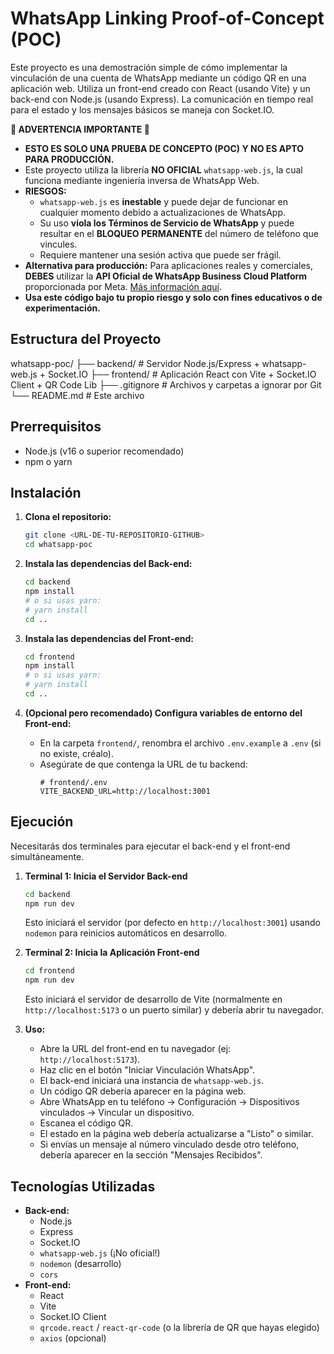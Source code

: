 # WhatsApp Linking Proof-of-Concept (POC)

Este proyecto es una demostración simple de cómo implementar la vinculación de una cuenta de WhatsApp mediante un código QR en una aplicación web. Utiliza un front-end creado con React (usando Vite) y un back-end con Node.js (usando Express). La comunicación en tiempo real para el estado y los mensajes básicos se maneja con Socket.IO.

**🚨 ADVERTENCIA IMPORTANTE 🚨**

* **ESTO ES SOLO UNA PRUEBA DE CONCEPTO (POC) Y NO ES APTO PARA PRODUCCIÓN.**
* Este proyecto utiliza la librería **NO OFICIAL** `whatsapp-web.js`, la cual funciona mediante ingeniería inversa de WhatsApp Web.
* **RIESGOS:**
    * `whatsapp-web.js` es **inestable** y puede dejar de funcionar en cualquier momento debido a actualizaciones de WhatsApp.
    * Su uso **viola los Términos de Servicio de WhatsApp** y puede resultar en el **BLOQUEO PERMANENTE** del número de teléfono que vincules.
    * Requiere mantener una sesión activa que puede ser frágil.
* **Alternativa para producción:** Para aplicaciones reales y comerciales, **DEBES** utilizar la **API Oficial de WhatsApp Business Cloud Platform** proporcionada por Meta. [Más información aquí](https://developers.facebook.com/docs/whatsapp/cloud-api/).
* **Usa este código bajo tu propio riesgo y solo con fines educativos o de experimentación.**

## Estructura del Proyecto
whatsapp-poc/
├── backend/        # Servidor Node.js/Express + whatsapp-web.js + Socket.IO
├── frontend/       # Aplicación React con Vite + Socket.IO Client + QR Code Lib
├── .gitignore      # Archivos y carpetas a ignorar por Git
└── README.md       # Este archivo

## Prerrequisitos

* Node.js (v16 o superior recomendado)
* npm o yarn

## Instalación

1.  **Clona el repositorio:**
    ```bash
    git clone <URL-DE-TU-REPOSITORIO-GITHUB>
    cd whatsapp-poc
    ```

2.  **Instala las dependencias del Back-end:**
    ```bash
    cd backend
    npm install
    # o si usas yarn:
    # yarn install
    cd ..
    ```

3.  **Instala las dependencias del Front-end:**
    ```bash
    cd frontend
    npm install
    # o si usas yarn:
    # yarn install
    cd ..
    ```

4.  **(Opcional pero recomendado) Configura variables de entorno del Front-end:**
    * En la carpeta `frontend/`, renombra el archivo `.env.example` a `.env` (si no existe, créalo).
    * Asegúrate de que contenga la URL de tu backend:
        ```
        # frontend/.env
        VITE_BACKEND_URL=http://localhost:3001
        ```

## Ejecución

Necesitarás dos terminales para ejecutar el back-end y el front-end simultáneamente.

1.  **Terminal 1: Inicia el Servidor Back-end**
    ```bash
    cd backend
    npm run dev
    ```
    Esto iniciará el servidor (por defecto en `http://localhost:3001`) usando `nodemon` para reinicios automáticos en desarrollo.

2.  **Terminal 2: Inicia la Aplicación Front-end**
    ```bash
    cd frontend
    npm run dev
    ```
    Esto iniciará el servidor de desarrollo de Vite (normalmente en `http://localhost:5173` o un puerto similar) y debería abrir tu navegador.

3.  **Uso:**
    * Abre la URL del front-end en tu navegador (ej: `http://localhost:5173`).
    * Haz clic en el botón "Iniciar Vinculación WhatsApp".
    * El back-end iniciará una instancia de `whatsapp-web.js`.
    * Un código QR debería aparecer en la página web.
    * Abre WhatsApp en tu teléfono -> Configuración -> Dispositivos vinculados -> Vincular un dispositivo.
    * Escanea el código QR.
    * El estado en la página web debería actualizarse a "Listo" o similar.
    * Si envías un mensaje al número vinculado desde otro teléfono, debería aparecer en la sección "Mensajes Recibidos".

## Tecnologías Utilizadas

* **Back-end:**
    * Node.js
    * Express
    * Socket.IO
    * `whatsapp-web.js` (¡No oficial!)
    * `nodemon` (desarrollo)
    * `cors`
* **Front-end:**
    * React
    * Vite
    * Socket.IO Client
    * `qrcode.react` / `react-qr-code` (o la librería de QR que hayas elegido)
    * `axios` (opcional)
